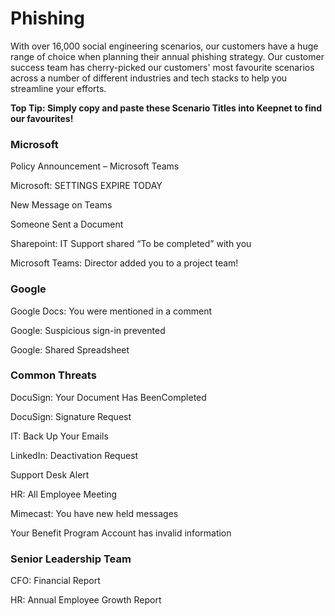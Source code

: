# Phishing

With over 16,000 social engineering scenarios, our customers have a huge range of choice when planning their annual phishing strategy. Our customer success team has cherry-picked our customers' most favourite scenarios across a number of different industries and tech stacks to help you streamline your efforts.&#x20;

**Top Tip: Simply copy and paste these Scenario Titles into Keepnet to find our favourites!**&#x20;

### Microsoft

Policy Announcement – Microsoft Teams

Microsoft: SETTINGS EXPIRE TODAY

New Message on Teams

Someone Sent a Document

Sharepoint: IT Support shared “To be completed” with you

Microsoft Teams: Director added you to a project team!

### Google

Google Docs: You were mentioned in a comment

Google: Suspicious sign-in prevented

Google: Shared Spreadsheet

### Common Threats

DocuSign: Your Document Has BeenCompleted

DocuSign: Signature Request

IT: Back Up Your Emails

LinkedIn: Deactivation Request

Support Desk Alert

HR: All Employee Meeting

Mimecast: You have new held messages

Your Benefit Program Account has invalid information

### Senior Leadership Team

CFO: Financial Report

HR: Annual Employee Growth Report

